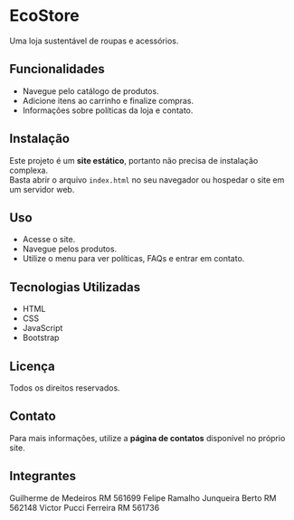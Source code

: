# EcoStore

Uma loja sustentável de roupas e acessórios.

## Funcionalidades

- Navegue pelo catálogo de produtos.
- Adicione itens ao carrinho e finalize compras.
- Informações sobre políticas da loja e contato.

## Instalação

Este projeto é um **site estático**, portanto não precisa de instalação complexa.  
Basta abrir o arquivo `index.html` no seu navegador ou hospedar o site em um servidor web.

## Uso

- Acesse o site.
- Navegue pelos produtos.
- Utilize o menu para ver políticas, FAQs e entrar em contato.

## Tecnologias Utilizadas

- HTML  
- CSS  
- JavaScript  
- Bootstrap

## Licença

Todos os direitos reservados.

## Contato

Para mais informações, utilize a **página de contatos** disponível no próprio site.


## Integrantes
Guilherme de Medeiros RM 561699
Felipe Ramalho Junqueira Berto RM 562148
Victor Pucci Ferreira RM 561736
